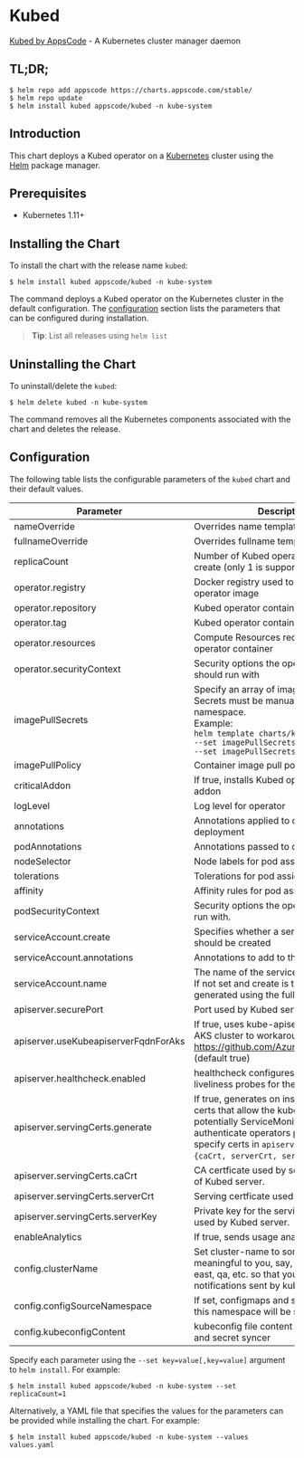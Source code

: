 # Kubed

[Kubed by AppsCode](https://github.com/kubeops/kubed) - A Kubernetes cluster manager daemon

## TL;DR;

```console
$ helm repo add appscode https://charts.appscode.com/stable/
$ helm repo update
$ helm install kubed appscode/kubed -n kube-system
```

## Introduction

This chart deploys a Kubed operator on a [Kubernetes](http://kubernetes.io) cluster using the [Helm](https://helm.sh) package manager.

## Prerequisites

- Kubernetes 1.11+

## Installing the Chart

To install the chart with the release name `kubed`:

```console
$ helm install kubed appscode/kubed -n kube-system
```

The command deploys a Kubed operator on the Kubernetes cluster in the default configuration. The [configuration](#configuration) section lists the parameters that can be configured during installation.

> **Tip**: List all releases using `helm list`

## Uninstalling the Chart

To uninstall/delete the `kubed`:

```console
$ helm delete kubed -n kube-system
```

The command removes all the Kubernetes components associated with the chart and deletes the release.

## Configuration

The following table lists the configurable parameters of the `kubed` chart and their default values.

|              Parameter               |                                                                                                            Description                                                                                                             |              Default              |
|--------------------------------------|------------------------------------------------------------------------------------------------------------------------------------------------------------------------------------------------------------------------------------|-----------------------------------|
| nameOverride                         | Overrides name template                                                                                                                                                                                                            | `""`                              |
| fullnameOverride                     | Overrides fullname template                                                                                                                                                                                                        | `""`                              |
| replicaCount                         | Number of Kubed operator replicas to create (only 1 is supported)                                                                                                                                                                  | `1`                               |
| operator.registry                    | Docker registry used to pull Kubed operator image                                                                                                                                                                                  | `registry.byte.builders/appscode` |
| operator.repository                  | Kubed operator container image                                                                                                                                                                                                     | `kubed`                           |
| operator.tag                         | Kubed operator container image tag                                                                                                                                                                                                 | `v0.13.0-beta.0`                  |
| operator.resources                   | Compute Resources required by the operator container                                                                                                                                                                               | `{}`                              |
| operator.securityContext             | Security options the operator container should run with                                                                                                                                                                            | `{}`                              |
| imagePullSecrets                     | Specify an array of imagePullSecrets. Secrets must be manually created in the namespace. <br> Example: <br> `helm template charts/kubed \` <br> `--set imagePullSecrets[0].name=sec0 \` <br> `--set imagePullSecrets[1].name=sec1` | `[]`                              |
| imagePullPolicy                      | Container image pull policy                                                                                                                                                                                                        | `IfNotPresent`                    |
| criticalAddon                        | If true, installs Kubed operator as critical addon                                                                                                                                                                                 | `false`                           |
| logLevel                             | Log level for operator                                                                                                                                                                                                             | `3`                               |
| annotations                          | Annotations applied to operator deployment                                                                                                                                                                                         | `{}`                              |
| podAnnotations                       | Annotations passed to operator pod(s).                                                                                                                                                                                             | `{}`                              |
| nodeSelector                         | Node labels for pod assignment                                                                                                                                                                                                     | `{}`                              |
| tolerations                          | Tolerations for pod assignment                                                                                                                                                                                                     | `[]`                              |
| affinity                             | Affinity rules for pod assignment                                                                                                                                                                                                  | `{}`                              |
| podSecurityContext                   | Security options the operator pod should run with.                                                                                                                                                                                 | `{"fsGroup":65535}`               |
| serviceAccount.create                | Specifies whether a service account should be created                                                                                                                                                                              | `true`                            |
| serviceAccount.annotations           | Annotations to add to the service account                                                                                                                                                                                          | `{}`                              |
| serviceAccount.name                  | The name of the service account to use. If not set and create is true, a name is generated using the fullname template                                                                                                             | `""`                              |
| apiserver.securePort                 | Port used by Kubed server                                                                                                                                                                                                          | `"8443"`                          |
| apiserver.useKubeapiserverFqdnForAks | If true, uses kube-apiserver FQDN for AKS cluster to workaround https://github.com/Azure/AKS/issues/522 (default true)                                                                                                             | `true`                            |
| apiserver.healthcheck.enabled        | healthcheck configures the readiness and liveliness probes for the operator pod.                                                                                                                                                   | `false`                           |
| apiserver.servingCerts.generate      | If true, generates on install/upgrade the certs that allow the kube-apiserver (and potentially ServiceMonitor) to authenticate operators pods. Otherwise specify certs in `apiserver.servingCerts.{caCrt, serverCrt, serverKey}`.  | `true`                            |
| apiserver.servingCerts.caCrt         | CA certficate used by serving certificate of Kubed server.                                                                                                                                                                         | `""`                              |
| apiserver.servingCerts.serverCrt     | Serving certficate used by Kubed server.                                                                                                                                                                                           | `""`                              |
| apiserver.servingCerts.serverKey     | Private key for the serving certificate used by Kubed server.                                                                                                                                                                      | `""`                              |
| enableAnalytics                      | If true, sends usage analytics                                                                                                                                                                                                     | `true`                            |
| config.clusterName                   | Set cluster-name to something meaningful to you, say, prod, prod-us-east, qa, etc. so that you can distinguish notifications sent by kubed                                                                                         | `unicorn`                         |
| config.configSourceNamespace         | If set, configmaps and secrets from only this namespace will be synced                                                                                                                                                             | `""`                              |
| config.kubeconfigContent             | kubeconfig file content for configmap and secret syncer                                                                                                                                                                            | `""`                              |


Specify each parameter using the `--set key=value[,key=value]` argument to `helm install`. For example:

```console
$ helm install kubed appscode/kubed -n kube-system --set replicaCount=1
```

Alternatively, a YAML file that specifies the values for the parameters can be provided while
installing the chart. For example:

```console
$ helm install kubed appscode/kubed -n kube-system --values values.yaml
```
